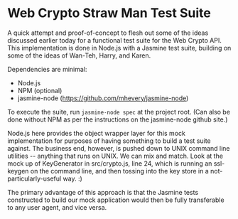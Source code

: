 # Web Crypto Straw Man Test Suite #

A quick attempt and proof-of-concept to flesh out some of the ideas discussed earlier today for a functional test suite for the Web Crypto API. This implementation is done in Node.js with a Jasmine test suite, building on some of the ideas of Wan-Teh, Harry, and Karen.

Dependencies are minimal:

* Node.js
* NPM (optional)
* jasmine-node (https://github.com/mhevery/jasmine-node)

To execute the suite, run `jasmine-node spec` at the project root. (Can also be done without NPM as per the instructions on the jasmine-node github site.)

Node.js here provides the object wrapper layer for this mock implementation for purposes of having something to build a test suite against. The business end, however, is pushed down to UNIX command line utilities -- anything that runs on UNIX. We can mix and match. Look at the mock up of KeyGenerator in src/crypto.js, line 24, which is running an ssl-keygen on the command line, and then tossing into the key store in a not-particularly-useful way.  :)

The primary advantage of this approach is that the Jasmine tests constructed to build our mock application would then be fully transferable to any user agent, and vice versa.